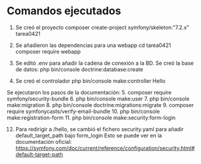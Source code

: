 # Comandos ejecutados

1. Se creó el proyecto 
composer create-project symfony/skeleton:"7.2.x" tarea0421 

2. Se añadieron las dependencias para una webapp 
cd tarea0421
composer require webapp


3. Se editó .env para añadir la cadena de conexión a la BD. Se creó la base de datos: php bin/console doctrine:database:create

4. Se creó el controlador
 php bin/console make:controller Hello 

Se ejecutaron los pasos de la documentación: 
5. composer require symfony/security-bundle
6. php bin/console make:user
7. php bin/console make:migration
8. php bin/console doctrine:migrations:migrate
9. composer require symfonycasts/verify-email-bundle
10. php bin/console make:registration-form
11. php bin/console make:security:form-login

12. Para redirigir a /hello, se cambió el fichero security.yaml para añadir 
default_target_path bajo form_login
Esto se puede ver en la documentación oficial: https://symfony.com/doc/current/reference/configuration/security.html#default-target-path